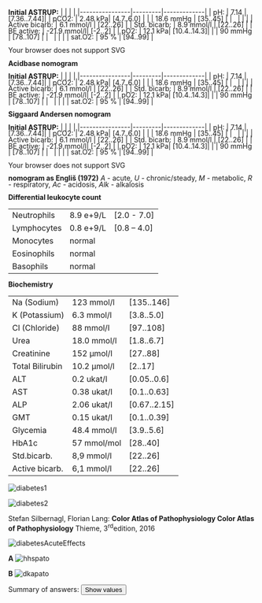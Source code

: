 <div class="w3-row">
<div class="w3-twothird">

<bdl-tabs idlist="astrup2,astrup,astrup3,biochemie,diabetes,patogenesis" 
  titlelist="ASTRUP pH pCO2,ASTRUP pH HCO3-,ASTRUP BE pCO2,Biochemie,Pathophysiology DM,Patogenesis"></bdl-tabs>

<div class="w3-row">
  <div id="astrup" style="line-height:0.9">
    <div class="w3-half w3-sand w3-large w3-padding">

**Initial ASTRUP:**
|                |         |             |
|----------------|---------|-------------|
| pH:            |  7.14   | [7.36..7.44]|
| pCO2:          | 2.48 kPa| [4.7..6.0]  |
|                | 18.6 mmHg | [35..45]   |
| &nbsp;         |         |             |
| Active bicarb: | 6.1 mmol/l | [22..26]  |
| Std. bicarb:   | 8.9 mmol/l | [22..26]  |
| BE active:     | -21.9 mmol/l| [-2..2]  |
| pO2:           | 12.1 kPa| [10.4..14.3]|
|                | 90 mmHg | [78..107]   |
| &nbsp;         |         |             |
| sat.O2:        | 95 %    | [94..99]    |

  </div>
<div class="w3-half">

<object id="mySvg" type="image/svg+xml" data="screen/Acid-base_nomogramK1.svg" style="width:100%">
  Your browser does not support SVG
</object>

**Acidbase nomogram**
</div>
</div>
<div id="astrup2" style="line-height:0.9">
    <div class="w3-half w3-sand w3-large w3-padding">

**Initial ASTRUP:**
|                |         |             |
|----------------|---------|-------------|
| pH:            |  7.14   | [7.36..7.44]|
| pCO2:          | 2.48 kPa| [4.7..6.0]  |
|                | 18.6 mmHg | [35..45]   |
| &nbsp;         |         |             |
| Active bicarb: | 6.1 mmol/l | [22..26]  |
| Std. bicarb:   | 8.9 mmol/l | [22..26]  |
| BE active:     | -21.9 mmol/l| [-2..2]  |
| pO2:           | 12.1 kPa| [10.4..14.3]|
|                | 90 mmHg | [78..107]   |
| &nbsp;         |         |             |
| sat.O2:        | 95 %    | [94..99]    |

  </div>
<div class="w3-half">

<bdl-sachart fromid="idfmi" refindex="9,3" convertors="1,1,0;1,133.322" width="250" height="250" p-H="6.9" p-c-o2="40"></bdl-sachart> 


**Siggaard Andersen nomogram**

</div>
</div>

<div id="astrup3" style="line-height:0.9">
<div class="w3-half">
    <div class="w3-sand w3-large w3-margin">

**Initial ASTRUP:**
|                |         |             |
|----------------|---------|-------------|
| pH:            |  7.14   | [7.36..7.44]|
| pCO2:          | 2.48 kPa| [4.7..6.0]  |
|                | 18.6 mmHg | [35..45]   |
| &nbsp;         |         |             |
| Active bicarb: | 6.1 mmol/l | [22..26]  |
| Std. bicarb:   | 8.9 mmol/l | [22..26]  |
| BE active:     | -21.9 mmol/l| [-2..2]  |
| pO2:           | 12.1 kPa| [10.4..14.3]|
|                | 90 mmHg | [78..107]   |
| &nbsp;         |         |             |
| sat.O2:        | 95 %    | [94..99]    |
</div>
</div><div class="w3-half">
<object id="mySvg" type="image/svg+xml" data="screen/nomogramEnglis3.svg" style="width:100%">
  Your browser does not support SVG
</object>

**nomogram as Engliš (1972)** _A_ - acute, _U_ - chronic/steady, _M_ - metabolic, _R_ - respiratory, _Ac_ - acidosis, _Alk_ - alkalosis
</div>
</div>

<div id="biochemie" style="line-height:0.9">
    <div class="w3-half w3-sand w3-large w3-padding">

**Differential leukocyte count**

|              |               |           |
|--------------|---------------|-----------|
| Neutrophils  | 8.9 e+9/L     | [2.0 - 7.0] |
| Lymphocytes  | 0.8 e+9/L     | [0.8 – 4.0] |
| Monocytes    | normal        |           |
| Eosinophils  | normal        |           |
| Basophils    | normal        |           |

**Biochemistry**

|                |               |             |
|----------------|---------------|-------------|
| Na (Sodium)    | 123 mmol/l    | [135..146]  |
| K (Potassium)  | 6.3 mmol/l    | [3.8..5.0]  |
| Cl (Chloride)  | 88 mmol/l     | [97..108]   |
| Urea           | 18.0 mmol/l   | [1.8..6.7]  |
| Creatinine     | 152 µmol/l    | [27..88]    |
| Total Bilirubin| 10.2 µmol/l   | [2..17]     |
| ALT            | 0.2 ukat/l    | [0.05..0.6] |
| AST            | 0.38 ukat/l   | [0.1..0.63] |
| ALP            | 2.06 ukat/l   | [0.67..2.15]|
| GMT            | 0.15 ukat/l   | [0.1..0.39] |
| Glycemia       | 48.4 mmol/l   | [3.9..5.6]  |
| HbA1c          | 57 mmol/mol   | [28..40]    |
| Std.bicarb. | 8,9 mmol/l | [22..26] |
| Active bicarb. | 6,1 mmol/l | [22..26] |

</div>
<div class="w3-half">

<bdl-calculator></bdl-calculator>
</div>    

</div>
<div id="diabetes">
<div class="w3-half">

![diabetes1](diabetes1.jpg)

![diabetes2](diabetes2.jpg)

Stefan Silbernagl, Florian Lang: **Color Atlas of Pathophysiology
Color Atlas of Pathophysiology** Thieme, 3<sup>rd</sup>edition, 2016 

</div>
<div class="w3-half">

![diabetesAcuteEffects](diabetesAcuteEffects.jpg)

</div>
</div>
<div id="patogenesis">

**A**
![hhspato](hhspato.png)

**B**
![dkapato](dkapato.png)

</div>

</div>
</div>
<div class="w3-third">
<bdl-quizx id="q3.1" type="choice2" 
           question="3.1 What type of ABR disorder is this - as in pH pCO2 diagram?" 
           answers="A. chronic base deficit|B. acute base deficit|C. chronic hypercapnia|D. acute hypercapnia" 
           correctoptions="true|false|false|false" 
           explanations="ano|ne|ne|ne" 
           buttontitle="zkontrolovat odpověď"></bdl-quizx>
<bdl-quizx id="q3.2" type="choice2" 
           question="3.2 What type of ABR disorder is this - as in pH HCO3- diagram?" 
           answers="A. metabolic acidosis|B. acute respiratory acidosis|C. chronic respiratory acidosis|D. metabolic alkalosis" 
           correctoptions="true|false|false|false" 
           explanations="yes|no|no|no" 
           buttontitle="check answer"></bdl-quizx>
<bdl-quizx id="q3.3" type="choice2" 
           question="3.3 What type of ABR disorder is this - as in BE pCO2 nomogram?" 
           answers="A. UMAc - steady metabolická acidosis|B. AMAc - acute metabolic acidosis|C. URAlk - steady respiratory alkalosis|D. AMAlk - acute metabolic alkalosis" 
           correctoptions="true|false|false|false" 
           explanations="ano|ne|ne|ne" 
           buttontitle="zkontrolovat odpověď"></bdl-quizx>                
<bdl-quizx id="q3.4" type="choice2" 
           question="3.4 What could this be a complication of type 1 DM?" 
           answers="A. diabetic ketoacidosis| B. hypochloremic alkalosis in diabetes and vomiting|C. hyperglycemic hyperosmolar coma" 
           correctoptions="true|false|false" 
           explanations="yes|no|no" 
           buttontitle="check answer"></bdl-quizx>           
<bdl-quizx id="q3.5" type="choice2" 
           question="3.5 What is the anion gap?" 
           answers="A. AG = Na<sup>+</sup> – (Cl<sup>-</sup> + HCO3<sup>-</sup>) in the USA and at our institute<br/>AG = (Na<sup>+</sup>+K<sup>+</sup>) – (Cl<sup>-</sup> + HCO3<sup>-</sup>) in Europe|B. AG = (Na<sup>+</sup>) + (2x Cl<sup>-</sup>) + (HCO3<sup>-</sup>) in the USA and at our institute<br/>|C. AG = (Na<sup>+</sup>) + (2x Cl<sup>-</sup>) + (HCO3<sup>-</sup>) + (K<sup>+</sup>) in Europe" 
           correctoptions="true|false|false" 
           explanations="yes|no|no" 
           buttontitle="check answer"></bdl-quizx>
<bdl-quizx id="q3.6" type="choice2" 
           question="3.6 The anion gap typically ranges from 10-12 mmol/l, marginally then 16 mmol/l. An increased anion gap may indicate the presence of certain diseases or conditions, such as metabolic acidosis. Calculate the anion gap from memory or on a calculator according to the values and select:" 
           answers="A. AG = 28.9| B. AG = 314.2 | C. AG = 10" 
           correctoptions="true|false" 
           explanations="yes|no" 
           buttontitle="check answer"></bdl-quizx>           
<bdl-quizx id="q3.7" type="choice2" 
           question="3.7 How would ABR parameters and clinical picture change during vomiting?" 
           answers="A. vomiting results in the loss of K<sup>+</sup>, leading to the development of hypokalemia and if the situation is not addressed, the exchange of H<sup>+</sup> for K<sup>+</sup> on the cell membrane (K<sup>+</sup> goes out, H<sup>+</sup> inside, leading to alkalization of the internal environment.|B. Vomiting leads to the complication of existing metabolic acidosis by metabolic alkalosis (loss of H<sup>+</sup>, Cl<sup>-</sup>), suppression of respiratory compensatory mechanisms, deepening dehydration, increasing losses of K<sup>+</sup> and worsening of the condition (combined ABR disorder, K<sup>+</sup> depletion)." 
           correctoptions="false|true" 
           explanations="no|yes" 
           buttontitle="check answer"></bdl-quizx>
<bdl-quizx id="q3.8" type="choice2" 
           question="3.8 What findings do you expect in urine?" 
           answers="A. I would expect ketonuria, glycosuria, polyuria, higher amounts of Na<sup>+</sup>, K<sup>+</sup> and phosphates, acidic pH|B. urine pH will be alkaline, there will be ketonuria, low concentration of K<sup>+</sup>, Na<sup>+</sup> and phosphates, there will be severe proteinuria" 
           correctoptions="true|false" 
           explanations="yes|no" 
           buttontitle="check answer"></bdl-quizx>
<bdl-quizx id="q3.9" type="choice2" 
           question="3.9 What osmolality of serum do you expect? How can it be calculated?" 
           answers="A. Osmolarity will be decreased due to loss of sodium and potassium, formula (Na<sup>+</sup>) + (Cl<sup>-</sup>) + (K<sup>+</sup>) + urea|B. Osmolarity = (2xNa) + glycemia + urea - osmolarity will be increased" 
           correctoptions="false|true" 
           explanations="no|yes|no" 
           buttontitle="check answer"></bdl-quizx>
<bdl-quizx id="q3.10" type="choice2" 
           question="3.10 How would you interpret renal parameters?" 
           answers="A. Elevation of urea and creatinine vs. due to dehydration and practically prerenal failure with the development of renal ischemia. Another reason could also be chronic renal insufficiency developed over the course of the disease due to the patient's non-cooperation in treatment. Currently worsened by concurrently running complication and dehydration.|B. The increase in renal parameters in this patient is exclusively caused by the consumption of an excessive amount of foods rich in proteins. Due to the diabetic condition of the patient, their body incorrectly and too rapidly metabolizes proteins, leading to the overload of the organism with metabolites, such as creatinine and urea. This condition, called 'Protein-induced renal dysfunction in diabetes', is a common complication in diabetic patients who do not adhere to strict dietary restrictions." 
           correctoptions="true|false" 
           explanations="yes|no" 
           buttontitle="check answer"></bdl-quizx>
<bdl-quizx id="q3.11" type="choice2" 
           question="3.11 What is the development of potassium levels in ketoacidosis? Over time, at the start of treatment and its continuation in the further course without potassium substitution?" 
           answers="A. Hyperkalemia persists throughout, it adjusts only when glucose drops < 10mmol/L. If treatment is not initiated, the patient with hyperglycemia and hyperkalemia dies from malignant arrhythmia, if potassium is substituted during treatment, hyperkalemia worsens and the patient is at risk of malignant arrhythmia.|B. metabolic acidosis initially causes hyperkalemia, which is corrected by treatment to the right value, if K<sup>+</sup> is not compensated by infusions, the patient is at risk of severe hypokalemia due to potassium losses through urine and depletion of IC reserves." 
           correctoptions="false|true" 
           explanations="no|yes" 
           buttontitle="check answer"></bdl-quizx>
<bdl-quizx id="q3.12" type="choice2" 
           question="3.12 What is the cause of diabetic ketoacidosis?" 
           answers="A. absolute lack of insulin and excess of glucagon|B. relative lack of insulin" 
           correctoptions="true|false" 
           explanations="yes|no" 
           buttontitle="check answer"></bdl-quizx>
<bdl-quizx id="q3.13" type="choice2" 
           question="3.13 What is the pathogenesis of the development of diabetic ketoacidosis?"
           answers="A. diagram (A)|B. diagram(B)" 
           correctoptions="false|true" 
           explanations="ne|ano" 
           buttontitle="check answer"></bdl-quizx>
<bdl-quizx id="q3.14" type="choice2" 
           question="3.14 Which other conditions lead to increased production of ketone bodies?" 
           answers="A. alcoholism and starvation|B. hypothyroidism, Cushing's syndrome" 
           correctoptions="true|false" 
           explanations="yes|no" 
           buttontitle="check answer"></bdl-quizx>
<bdl-quiz-summary id="qs1">
  Summary of answers:
  <button class="w3-right w3-button w3-theme" onclick="document.getElementById('mySvg').contentDocument.getElementById('patientpoint').style.display='';">Show values</button>
</bdl-quiz-summary>
<bdl-quiz-control ids="q3.1;astrup2,q3.2;astrup,q3.3;astrup3,q3.4,q3.5,q3.6;biochemie,q3.7,q3.8,q3.9,q3.10,q3.11,q3.12,q3.13;patogenesis,q3.14,qs1"></bdl-quiz-control>    </div>
</div>